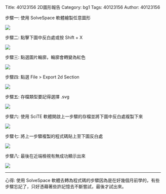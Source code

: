 Title: 40123156 2D圖形報告 
Category: bg1
Tags: 40123156 
Author: 40123156 

步驟一: 使用 SolveSpace 軟體繪製任意圖形

<img src="http://i.imgur.com/3aj7efs.jpg">



步驟二: 點擊下圖中反白處或按 Shift + X

<img src="http://i.imgur.com/BvzSfSv.jpg">



步驟三: 點選圖片輪廓，輪廓會轉變為紅色

<img src="http://i.imgur.com/L5uKOHx.jpg">



步驟四: 點選 File > Export 2d Section

<img src="http://i.imgur.com/FooCMbr.jpg">



步驟五: 存檔類型要記得選擇 .svg

<img src="http://i.imgur.com/y3Lm1Cv.jpg">



步驟六: 使用 SciTE 軟體開啟上一步驟的存檔並將下圖中反白處複製下來

<img src="http://i.imgur.com/0E8zlih.jpg">



步驟七: 將上一步驟複製的程式碼貼上至下圖反白處

<img src="http://i.imgur.com/tTSpgiz.jpg">



步驟八: 最後在近端檢視有無成功顯示出來

<img src="http://i.imgur.com/cYTgKfa.jpg">

----

心得: 使用 SolveSpace 軟體去轉為程式碼的步驟因為是在好幾個月前學的，有些步驟忘記了，只好憑藉著些許記憶去不斷嘗試，最後才試出來。